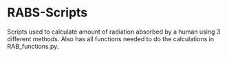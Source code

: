 # RABS-Scripts
Scripts used to calculate amount of radiation absorbed by a human using 3 different methods. 
Also has all functions needed to do the calculations in RAB_functions.py.

